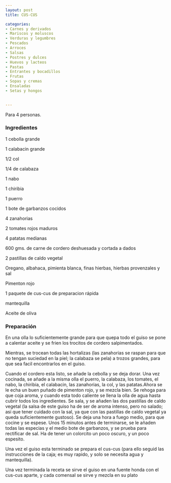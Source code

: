 ```yaml
---
layout: post
title: CUS-CUS

categories:
- Carnes y derivados
- Mariscos y moluscos
- Verduras y legumbres
- Pescados
- Arroces
- Salsas
- Postres y dulces
- Huevos y lacteos
- Pastas
- Entrantes y bocadillos
- Frutas
- Sopas y cremas
- Ensaladas
- Setas y hongos
 

---
```

Para 4 personas.

<h3>Ingredientes</h3>

1 cebolla grande

1 calabacin grande

1/2 col

1/4 de calabaza

1 nabo

1 chiribia

1 puerro

1 bote de garbanzos cocidos

4 zanahorias

2 tomates rojos maduros

4 patatas medianas

600 gms. de carne de cordero deshuesada y cortada a dados

2 pastillas de caldo vegetal

Oregano, albahaca, pimienta blanca, finas hierbas, hierbas provenzales y sal

Pimenton rojo

1 paquete de cus-cus de preparacion rápida

mantequilla

Aceite de oliva

<h3>Preparación</h3>

En una olla lo suficientemente grande para que quepa todo el guiso se pone a calentar aceite y se frien los trocitos de cordero salpimentados.

Mientras, se trocean todas las hortalizas (las zanahorias se raspan para que no tengan suciedad en la piel; la calabaza se pela) a trozos grandes, para que sea facil encontrarlos en el guiso.

Cuando el cordero esta listo, se añade la cebolla y se deja dorar. Una vez cocinada, se añade a la misma olla el puerro, la calabaza, los tomates, el nabo, la chiribia, el calabacin, las zanahorias, la col, y las patatas.Ahora se le echa un buen puñado de pimenton rojo, y se mezcla bien. Se rehoga para que coja aroma, y cuando esta todo caliente se llena la olla de agua hasta cubrir todos los ingredientes. Se sala, y se añaden las dos pastillas de caldo vegetal (la salsa de este guiso ha de ser de aroma intenso, pero no salado; asi que tener cuidado con la sal, ya que con las pastillas de caldo vegetal ya queda suficientemente gustoso). Se deja una hora a fuego medio, para que cocine y se espese. Unos 15 minutos antes de terminarse, se le añaden todas las especias y el medio bote de garbanzos, y se prueba para rectificar de sal. Ha de tener un colorcito un poco oscuro, y un poco espesito.

Una vez el guiso esta terminado se prepara el cus-cus (para ello seguid las instrucciones de la caja; es muy rapido, y solo se necesita agua y mantequilla).

Una vez terminada la receta se sirve el guiso en una fuente honda con el cus-cus aparte, y cada comensal se sirve y mezcla en su plato

